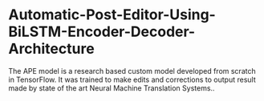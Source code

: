 # Automatic-Post-Editor-Using-BiLSTM-Encoder-Decoder-Architecture

The APE model is a research based custom model developed from scratch in TensorFlow. It was trained to make edits and corrections to output result made by state of the art Neural Machine Translation Systems..
